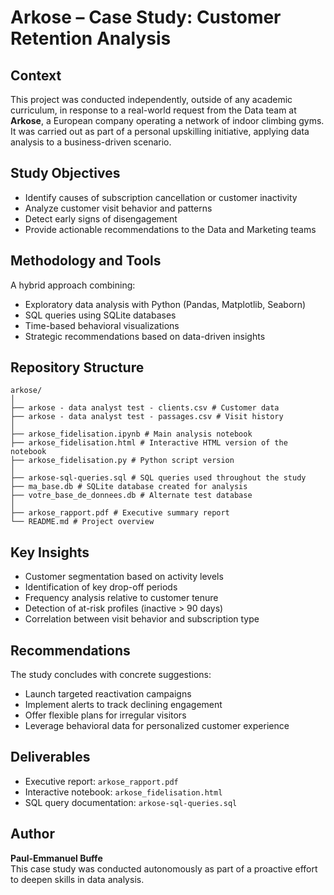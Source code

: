 # Arkose – Case Study: Customer Retention Analysis

## Context

This project was conducted independently, outside of any academic curriculum, in response to a real-world request from the Data team at **Arkose**, a European company operating a network of indoor climbing gyms. It was carried out as part of a personal upskilling initiative, applying data analysis to a business-driven scenario.

## Study Objectives

- Identify causes of subscription cancellation or customer inactivity  
- Analyze customer visit behavior and patterns  
- Detect early signs of disengagement  
- Provide actionable recommendations to the Data and Marketing teams

## Methodology and Tools

A hybrid approach combining:

- Exploratory data analysis with Python (Pandas, Matplotlib, Seaborn)  
- SQL queries using SQLite databases  
- Time-based behavioral visualizations  
- Strategic recommendations based on data-driven insights

## Repository Structure

```
arkose/
│
├── arkose - data analyst test - clients.csv # Customer data
├── arkose - data analyst test - passages.csv # Visit history
│
├── arkose_fidelisation.ipynb # Main analysis notebook
├── arkose_fidelisation.html # Interactive HTML version of the notebook
├── arkose_fidelisation.py # Python script version
│
├── arkose-sql-queries.sql # SQL queries used throughout the study
├── ma_base.db # SQLite database created for analysis
├── votre_base_de_donnees.db # Alternate test database
│
├── arkose_rapport.pdf # Executive summary report
└── README.md # Project overview

```

## Key Insights

- Customer segmentation based on activity levels  
- Identification of key drop-off periods  
- Frequency analysis relative to customer tenure  
- Detection of at-risk profiles (inactive > 90 days)  
- Correlation between visit behavior and subscription type

## Recommendations

The study concludes with concrete suggestions:

- Launch targeted reactivation campaigns  
- Implement alerts to track declining engagement  
- Offer flexible plans for irregular visitors  
- Leverage behavioral data for personalized customer experience

## Deliverables

- Executive report: `arkose_rapport.pdf`  
- Interactive notebook: `arkose_fidelisation.html`  
- SQL query documentation: `arkose-sql-queries.sql`

## Author

**Paul-Emmanuel Buffe**  
This case study was conducted autonomously as part of a proactive effort to deepen skills in data analysis.
